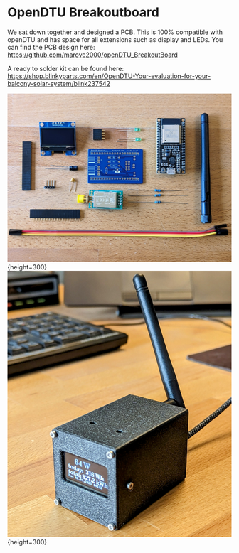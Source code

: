 # OpenDTU Breakoutboard

We sat down together and designed a PCB. This is 100% compatible with openDTU and has space for all extensions such as display and LEDs. You can find the PCB design here: <https://github.com/marove2000/openDTU_BreakoutBoard>

A ready to solder kit can be found here: <https://shop.blinkyparts.com/en/OpenDTU-Your-evaluation-for-your-balcony-solar-system/blink237542>

![OpenDTU Breakout Board with Case](../assets/images/3rd_party/blinkyparts/opendtu_breakoutboard.jpg){height=300}
![OpenDTU Breakout Board with Case](../assets/images/3rd_party/blinkyparts/thumbnail.jpg){height=300}
